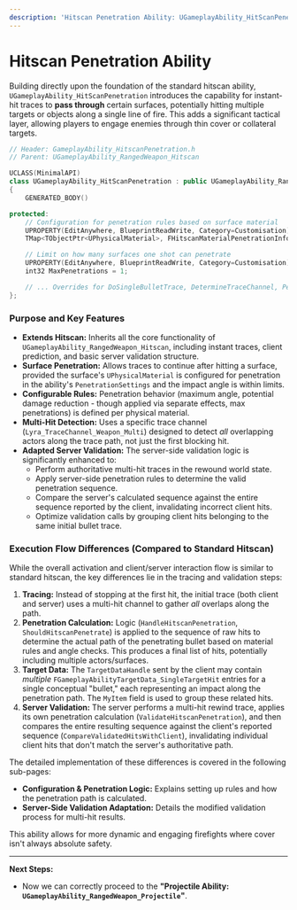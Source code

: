 ```yaml
---
description: 'Hitscan Penetration Ability: UGameplayAbility_HitScanPenetration'
---
```


# Hitscan Penetration Ability

Building directly upon the foundation of the standard hitscan ability, `UGameplayAbility_HitScanPenetration` introduces the capability for instant-hit traces to **pass through** certain surfaces, potentially hitting multiple targets or objects along a single line of fire. This adds a significant tactical layer, allowing players to engage enemies through thin cover or collateral targets.

```cpp
// Header: GameplayAbility_HitscanPenetration.h
// Parent: UGameplayAbility_RangedWeapon_Hitscan

UCLASS(MinimalAPI)
class UGameplayAbility_HitScanPenetration : public UGameplayAbility_RangedWeapon_Hitscan
{
    GENERATED_BODY()

protected:
    // Configuration for penetration rules based on surface material
    UPROPERTY(EditAnywhere, BlueprintReadWrite, Category=Customisation)
    TMap<TObjectPtr<UPhysicalMaterial>, FHitscanMaterialPenetrationInfo> PenetrationSettings;

    // Limit on how many surfaces one shot can penetrate
    UPROPERTY(EditAnywhere, BlueprintReadWrite, Category=Customisation)
    int32 MaxPenetrations = 1;

    // ... Overrides for DoSingleBulletTrace, DetermineTraceChannel, PerformServerSideValidation, etc. ...
};
```

### Purpose and Key Features

* **Extends Hitscan:** Inherits all the core functionality of `UGameplayAbility_RangedWeapon_Hitscan`, including instant traces, client prediction, and basic server validation structure.
* **Surface Penetration:** Allows traces to continue after hitting a surface, provided the surface's `UPhysicalMaterial` is configured for penetration in the ability's `PenetrationSettings` and the impact angle is within limits.
* **Configurable Rules:** Penetration behavior (maximum angle, potential damage reduction - though applied via separate effects, max penetrations) is defined per physical material.
* **Multi-Hit Detection:** Uses a specific trace channel (`Lyra_TraceChannel_Weapon_Multi`) designed to detect _all_ overlapping actors along the trace path, not just the first blocking hit.
* **Adapted Server Validation:** The server-side validation logic is significantly enhanced to:
  * Perform authoritative multi-hit traces in the rewound world state.
  * Apply server-side penetration rules to determine the valid penetration sequence.
  * Compare the server's calculated sequence against the entire sequence reported by the client, invalidating incorrect client hits.
  * Optimize validation calls by grouping client hits belonging to the same initial bullet trace.

### Execution Flow Differences (Compared to Standard Hitscan)

While the overall activation and client/server interaction flow is similar to standard hitscan, the key differences lie in the tracing and validation steps:

1. **Tracing:** Instead of stopping at the first hit, the initial trace (both client and server) uses a multi-hit channel to gather _all_ overlaps along the path.
2. **Penetration Calculation:** Logic (`HandleHitscanPenetration`, `ShouldHitscanPenetrate`) is applied to the sequence of raw hits to determine the actual path of the penetrating bullet based on material rules and angle checks. This produces a final list of hits, potentially including multiple actors/surfaces.
3. **Target Data:** The `TargetDataHandle` sent by the client may contain _multiple_ `FGameplayAbilityTargetData_SingleTargetHit` entries for a single conceptual "bullet," each representing an impact along the penetration path. The `MyItem` field is used to group these related hits.
4. **Server Validation:** The server performs a multi-hit rewind trace, applies its own penetration calculation (`ValidateHitscanPenetration`), and then compares the entire resulting sequence against the client's reported sequence (`CompareValidatedHitsWithClient`), invalidating individual client hits that don't match the server's authoritative path.

The detailed implementation of these differences is covered in the following sub-pages:

* **Configuration & Penetration Logic:** Explains setting up rules and how the penetration path is calculated.
* **Server-Side Validation Adaptation:** Details the modified validation process for multi-hit results.

This ability allows for more dynamic and engaging firefights where cover isn't always absolute safety.

***

**Next Steps:**

* Now we can correctly proceed to the **"Projectile Ability: `UGameplayAbility_RangedWeapon_Projectile`"**.
